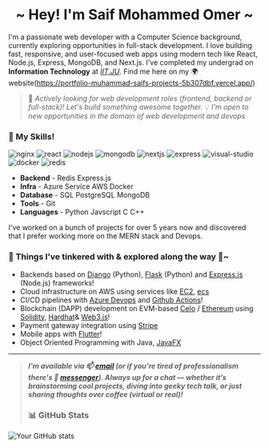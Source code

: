 <h1 align="center">~ Hey! I'm Saif Mohammed Omer  ~</h1>

I'm a passionate web developer with a Computer Science background, currently exploring opportunities in full-stack development. I love building fast, responsive, and user-focused web apps using modern tech like React, Node.js, Express, MongoDB, and Next.js. I've completed my undergrad on **Information Technology** at _[IIT,JU](https://iitju.edu.bd/)_. Find me here on my 🌍 website(https://portfolio-muhammad-saifs-projects-5b307dbf.vercel.app/)

> 💼 *Actively looking for web development roles (frontend, backend or full-stack)! Let's build something awesome together.*
> 💡 *I'm open to new opportunities in the domain of web development and devops*

### 🧠 My Skills!

<p>
<img src="https://img.shields.io/badge/nginx-009639?style=for-the-badge&logo=nginx&logoColor=white" alt="nginx" />
<img src="https://img.shields.io/badge/React-20232A?style=for-the-badge&logo=react&logoColor=61DAFB" alt="react" />
<img src="https://img.shields.io/badge/Node.js-339933?style=for-the-badge&logo=nodedotjs&logoColor=white" alt="nodejs" />
<img src="https://img.shields.io/badge/MongoDB-4EA94B?style=for-the-badge&logo=mongodb&logoColor=white" alt="mongodb" />
<img src="https://img.shields.io/badge/Next.js-000000?style=for-the-badge&logo=nextdotjs&logoColor=white" alt="nextjs" />
<img src="https://img.shields.io/badge/Express.js-000000?style=for-the-badge&logo=express&logoColor=white" alt="express" />
<img src="https://img.shields.io/badge/Visual_Studio-5C2D91?style=for-the-badge&logo=visual%20studio&logoColor=white" alt="visual-studio" />
<img src="https://img.shields.io/badge/docker-%230db7ed.svg?style=for-the-badge&logo=docker&logoColor=white" alt="docker" />
<img src="https://img.shields.io/badge/redis-%23DD0031.svg?&style=for-the-badge&logo=redis&logoColor=white" alt="redis" /> 
</p>

- **Backend** - Redis Express.js
- **Infra** - Azure Service AWS Docker 
- **Database** - SQL PostgreSQL MongoDB
- **Tools** - Git     
- **Languages** -  Python Javscript C C++

I've worked on a bunch of projects for over 5 years now and discovered that I prefer working more on the MERN stack and Devops. 

### 🌟 Things I've tinkered with & explored along the way 🚀~
<!-- TODO: Update after you finish adding buet projects -->
- Backends based on [Django](https://www.djangoproject.com/) (Python), [Flask](https://flask.palletsprojects.com/) (Python) and [Express.js](https://expressjs.com/) (Node.js) frameworks!
- Cloud infrastructure on AWS using services like [EC2](https://aws.amazon.com/ec2/), [ecs](https://aws.amazon.com/ecs/)
- CI/CD pipelines with [Azure Devops](https://azure.microsoft.com/en-us/products/devops) and [Github Actions](https://docs.github.com/en/actions)!
- Blockchain (DAPP) development on EVM-based [Celo](https://celo.org/) / [Ethereum](https://ethereum.org/en/) using [Solidity](https://soliditylang.org/), [Hardhat](https://hardhat.org/)& [Web3.js](https://web3js.readthedocs.io/)!
- Payment gateway integration using [Stripe](https://stripe.com/)
- Mobile apps with [Flutter](https://flutter.dev/)!
- Object Oriented Programming with Java, [JavaFX](https://openjfx.io/)


---
> ***I'm available via 📫 [email](mailto:obak1399@gmail.com) (or if you're tired of professionalism there's 💬 [messenger](https://m.me/WelcomeToTheESIMOShow)). Always up for a chat — whether it’s brainstorming cool projects, diving into geeky tech talk, or just sharing thoughts over coffee (virtual or real)!***
>
> ### 📊 GitHub Stats

![Your GitHub stats](https://github-readme-stats.vercel.app/api?username=esimo13&show_icons=true&theme=radical)

